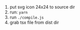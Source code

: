 1. put svg icon 24x24 to source dir
2. run: `yarn` 
3. run `./compile.js`
4. grab tsx file from dist dir
